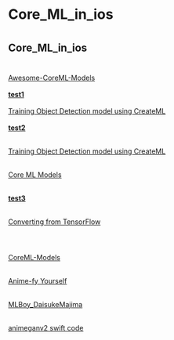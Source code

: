 # Core_ML_in_ios
#
## Core_ML_in_ios
#

[Awesome-CoreML-Models](https://github.com/likedan/Awesome-CoreML-Models) <br><br>
[**test1**](https://www.youtube.com/watch?v=OxKHt1NwOHw&t=6s&ab_channel=iOSAcademy) <br><br>
[Training Object Detection model using CreateML](https://github.com/tombaranowicz/ObjectDetectionWithCreateML) <br><br>
[**test2**](https://www.youtube.com/watch?v=3MXYwpifQOM&ab_channel=TomBaranowicz) <br><br>

[Training Object Detection model using CreateML](https://github.com/tombaranowicz/ObjectDetectionWithCreateML) <br><br>

[Core ML Models](https://developer.apple.com/machine-learning/models/) <br><br>

[**test3**](https://www.youtube.com/watch?v=kn2-uuK5bBE&ab_channel=Erol%C5%9Een) <br><br>

[Converting from TensorFlow](https://coremltools.readme.io/docs/tensorflow-conversion) <br><br>
#


[CoreML-Models](https://github.com/john-rocky/CoreML-Models) <br><br>

[Anime-fy Yourself](https://github.com/yonomitt/Anime-fy-Yourself) <br><br>

[MLBoy_DaisukeMajima](https://github-com.translate.goog/john-rocky?tab=repositories&_x_tr_sl=ja&_x_tr_tl=en&_x_tr_hl=en-US) <br><br>

[animeganv2 swift code](https://www.google.com/search?q=animeganv2+swift+code&sca_esv=589992346&sxsrf=AM9HkKngR8C1ZLibT5a-SpXPS7vOgY1Mew%3A1702347053500&ei=LcF3ZeD8HdSR2roPk5SYoAo&oq=AnimeGANv2+sw%C3%ACt&gs_lp=Egxnd3Mtd2l6LXNlcnAiEEFuaW1lR0FOdjIgc3fDrHQqAggAMgcQIRigARgKMgcQIRigARgKMgcQIRigARgKSPpvUIcKWKphcAV4AZABAJgBiQGgAdcHqgEDMy42uAEDyAEA-AEBwgIEECMYJ8ICBxAAGIAEGBPCAgYQABgeGBPCAgQQABgewgIFECEYoAHiAwQYACBBiAYB&sclient=gws-wiz-serp#ip=1) <br><br>
